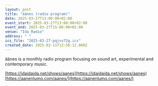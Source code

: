 ```yaml
---
layout: post
title: "äänes (radio program)"
date: 2025-03-27T13:00:00+02:00
event_start: 2025-03-27T13:00:00+02:00
event_end: 2025-03-27T15:00:00+02:00
venue: "Ida Radio"
address: " "
ics_file: "2025-03-27-pqjvv72g.ics"
created_date: 2025-03-11T13:58:12.000Z
---
```


äänes is a monthly radio program focusing on sound art, experimental and contemporary music.   
  
[https://idaidaida.net/shows/aanes](https://idaidaida.net/shows/aanes)  
[https://aanenlumo.com/aanes/](https://aanenlumo.com/aanes/)
